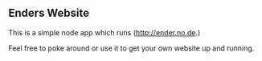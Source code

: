 Enders Website
--------------

This is a simple node app which runs (http://ender.no.de.)

Feel free to poke around or use it to get your own website up and running.